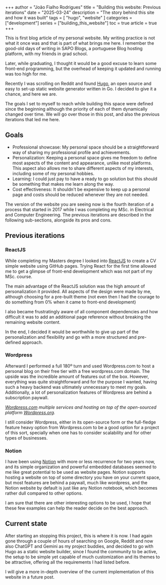 +++
author = "João Fialho Rodrigues"
title = "Building this website: Previous iterations"
date = "2025-03-24"
description = "The story behind this site and how it was built"
tags = [
    "hugo", "website"
]
categories = ["development"]
series = ["building_this_website"]
toc = true
article = true
+++

This is first blog article of my personal website. My writing practice is not what it once was and that is part of what brings me here. I remember the good-old days of writing in SAPO Blogs, a portuguese Blog hosting platform, with my friends in grad school.

Later, while graduating, I thought it would be a good excuse to learn some front-end programming, but the overhead of keeping it updated and running was too high for me.

Recently I was scrolling on Reddit and found [Hugo](https://gohugo.io/), an open source and easy to set-up static website generator written in Go. I decided to give it a chance, and here we are.

The goals I set to myself to reach while building this space were defined since the beginning although the priority of each of them dynamically changed over time. We will go over those in this post, and also the previous iterations that led me here.

## Goals

- Professional showcase: My personal space should be a straightforward way of sharing my professional profile and achievements.
- Personalization: Keeping a personal space gives me freedom to define most aspects of the content and appearance, unlike most platforms. This aspect also allows me to share different aspects of my interests, including some of my personal hobbies.
- Learning: I could just pay to have a ready to go solution but this should be something that makes me learn along the way.
- Cost effectiveness: It shouldn't be expensive to keep up a personal page and costs should be reduced whenever they are not needed.

The version of the website you are seeing now is the fourth iteration of a process that started in 2017 while I was completing my MSc. in Electrical and Computer Engineering. The previous iterations are described in the following sub-sections, alongside its pros and cons.

## Previous iterations

### ReactJS

While completing my Masters degree I looked into [ReactJS](https://react.dev/) to create a CV simple website using GitHub pages. Trying React for the first time allowed me to get a glimpse of front-end development which was not part of my MSc. course.

The main advantage of the ReactJS solution was the high amount of personalization it provided. All aspects of the design were made by me, although choosing for a pre-built theme (not even then I had the courage to do something from 0% when it came to front-end development)

I also became frustratingly aware of all component dependencies and how difficult it was to add an additional page reference without breaking the remaining website content.

In the end, I decided it would be worthwhile to give up part of the personalization and flexibility and go with a more structured and pre-defined approach.

### Wordpress

Afterward I performed a full 180º turn and used Wordpress.com to host a personal blog on their free tier with a free wordpress.com domain. The upside was the incredible amount of features out of the box. However, everything was quite straightforward and for the purpose I wanted, having such a heavy backend was ultimately unnecessary to meet my goals. Additionally, a lot of personalization features of Wordpress are behind a subscription paywall.

*[Wordpress.com](https://wordpress.com/) multiple services and hosting on top of the open-sourced platform [Wordpress.org](https://wordpress.org/).*

I still consider Wordpress, either in its open-source form or the full-fledge feature heavy option from Wordpress.com to be a good option for a project of this sort, specially when one has to consider scalability and for other types of businesses.

### Notion

I have been using [Notion](https://www.notion.com/) with more or less recurrence for two years now, and its simple organization and powerful embedded databases seemed to me like great potential to be used as website pages. Notion supports hosting a website on top of some directory you have on your current space, but most features are behind a paywall, much like wordpress, and the Notion website by default is just like any Notion notebook, which becomes rather dull compared to other options.

I am sure that there are other interesting options to be used, I hope that these few examples can help the reader decide on the best approach.

## Current state

After starting an stopping this project, this is where it is now. I had again gone through a couple of hours of searching on Google, Reddit and now also ChatGPT and Gemini as my project buddies, and decided to go with Hugo as a static website builder, since I found the community to be active, the setup to be simple yet capable of much customization and its themes to be attractive, offering all the requirements I had listed before.

I will give a more in-depth overview of the current implementation of this website in a future post.
